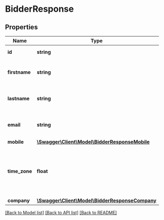 # BidderResponse

## Properties
Name | Type | Description | Notes
------------ | ------------- | ------------- | -------------
**id** | **string** | ID of the Bidder. | [optional] 
**firstname** | **string** | First name of the primary contact. | [optional] 
**lastname** | **string** | Last name of the primary contact. | [optional] 
**email** | **string** | Email address of the primary contact. | [optional] 
**mobile** | [**\Swagger\Client\Model\BidderResponseMobile**](BidderResponseMobile.md) |  | [optional] 
**time_zone** | **float** | Timezone of the primary contact in terms of GMT. &lt;br&gt; 3 means GMT+3 | [optional] 
**company** | [**\Swagger\Client\Model\BidderResponseCompany**](BidderResponseCompany.md) |  | [optional] 

[[Back to Model list]](../README.md#documentation-for-models) [[Back to API list]](../README.md#documentation-for-api-endpoints) [[Back to README]](../README.md)


